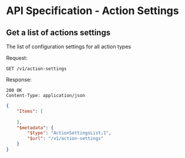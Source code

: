 API Specification - Action Settings
======================================

## Get a list of actions settings

The list of configuration settings for all action types

Request:
```
GET /v1/action-settings
```

Response:
```
200 OK
Content-Type: application/json
```
```json
{
    "Items": [
        
    ],
    "$metadata": {
        "$type": "ActionSettingsList;1",
        "$url": "/v1/action-settings"
    }
}
```